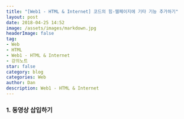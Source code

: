 ```yaml
---
title: "[Web1 - HTML & Internet] 코드의 힘-웹페이지에 기타 기능 추가하기"
layout: post
date: 2018-04-25 14:52
image: /assets/images/markdown.jpg
headerImage: false
tag:
- Web
- HTML
- Web1 - HTML & Internet
- 강의노트
star: false
category: blog
categories: Web
author: Dan
description: Web1 - HTML & Internet
---
```


### 1. 동영상 삽입하기
